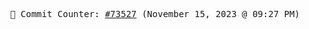 <p align="center">
    <samp>
        📮 Commit Counter: <a href="https://github.com/Javascript-void0/Javascript-void0/commits/main">#73527</a> (November 15, 2023 @ 09:27 PM)
    </samp>
</p>